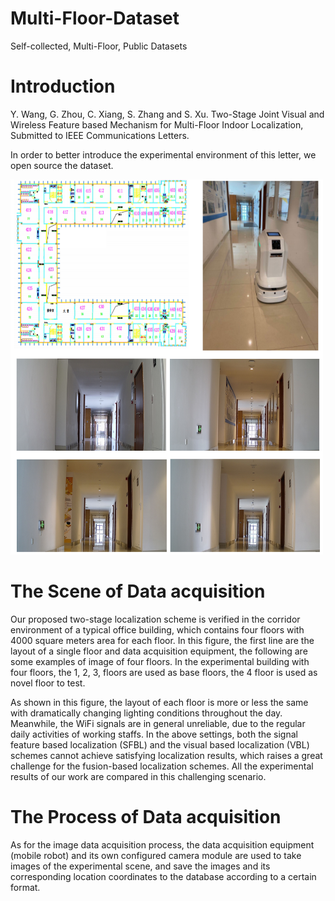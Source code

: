 # Multi-Floor-Dataset
Self-collected, Multi-Floor, Public Datasets

# Introduction

Y. Wang, G. Zhou, C. Xiang, S. Zhang and S. Xu. Two-Stage Joint Visual and Wireless Feature based Mechanism for Multi-Floor Indoor Localization, Submitted to IEEE Communications Letters.

  In order to better introduce the experimental environment of this letter, we open source the dataset.


<img src="https://github.com/wangyu0423/Multi-Floor-Dataset/blob/main/Environment.png" width="500" height="600" alt="Environment">

# The Scene of Data acquisition
  Our proposed two-stage localization scheme is verified in the corridor environment of a typical office building, which contains four floors with 4000 square meters area for each floor. In this figure, the first line are the layout of a single floor and data acquisition equipment, the following are some examples of image of four floors. In the experimental building with four floors, the 1, 2, 3, floors are used as base floors, the 4 floor is used as novel floor to test.

  As shown in this figure, the layout of each floor is more or less the same with dramatically changing lighting conditions throughout the day. Meanwhile, the WiFi signals are in general unreliable, due to the regular daily activities of working staffs. In the above settings, both the signal feature based localization (SFBL) and the visual based localization (VBL) schemes cannot achieve satisfying localization results, which raises a great challenge for the fusion-based localization schemes. All the experimental results of our work are compared in this challenging scenario.

# The Process of Data acquisition
  As for the image data acquisition process, the data acquisition equipment (mobile robot) and its own configured camera module are used to take images of the experimental scene, and save the images and its corresponding location coordinates to the database according to a certain format. 
